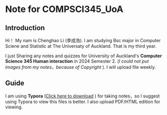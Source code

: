 # Note for COMPSCI345_UoA

## Introduction

Hi！
My nam is Chenghao Li (李成浩). I am studying Bsc major in Computer Sciene and Statistic at The Universaty of Auckland. That is my third year.

I just Sharing any notes and quizzes for University of Auckland's **Computer Science 345 Human interaction** in 2024 Semester 2. (_I could not put images from my notes，because of Copyright_ ). I will upload file weekly.

## Guide

I am using **Typora** ([Click here to download](https://typora.io/#feature) ) for taking notes，so I suggest using Typora to view this files is better. I also upload PDF/HTML edition for viewing.
